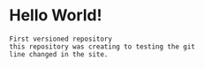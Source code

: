# Hello World!
    First versioned repository
    this repository was creating to testing the git
    line changed in the site.
